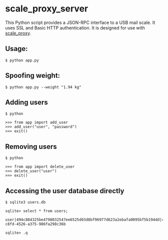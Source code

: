 # scale_proxy_server

This Python script provides a JSON-RPC interface to a USB mail scale. It uses SSL and Basic HTTP authentication. It is designed for use with [scale_proxy](https://github.com/ryepdx/scale_proxy).

## Usage:

    $ python app.py

## Spoofing weight:

    $ python app.py --weight "1.94 kg"

## Adding users

    $ python
    
    >>> from app import add_user
    >>> add_user("user", "password")
    >>> exit()

## Removing users

    $ python
    
    >>> from app import delete_user
    >>> delete_user("user")
    >>> exit()

## Accessing the user database directly

    $ sqlite3 users.db
    
    sqlite> select * from users;

    user|494c884325be4798032547ee6525d03d8bf96977d623a2ebafa0095bf5b194dd|4f1a6f06-c8fd-4526-a375-986fa298c36b

    sqlite> .q


